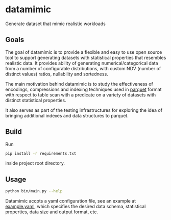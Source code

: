 # datamimic

Generate dataset that mimic realistic workloads

## Goals

The goal of datamimic is to provide a flexible and easy to use open source tool to support generating datasets with statistical properties that resembles realistic data. It provides ability of generating numerical/categorical data from a number of configurable distributions, with custom NDV (number of distinct values) ratios, nullability and sortedness. 

The main motivation behind datamimic is to study the effectiveness of encodings, compressions and indexing techniques used in [parquet](https://parquet.apache.org/) format with respect to table scan with a predicate on a variety of datasets with distinct statistical properties. 

It also serves as part of the testing infrastructures for exploring the idea of bringing additional indexes and data structures to parquet.

## Build
Run
```Bash
pip install -r requirements.txt
```
inside project root directory.

## Usage

```Bash
python bin/main.py --help
```

Datamimic accpts a yaml configuration file, see an example at [example.yaml](/example.yaml), which specifies the desired data schema, statistical properties, data size and output format, etc.

